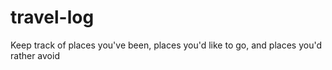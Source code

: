 # travel-log
Keep track of places you've been, places you'd like to go, and places you'd rather avoid
